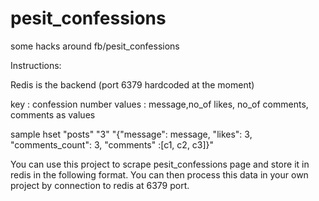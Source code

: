 pesit_confessions
=================

some hacks around fb/pesit_confessions

Instructions:

Redis is the backend (port 6379 hardcoded at the moment)

key    : confession number
values : message,no_of likes, no_of comments, comments as values

sample
hset "posts" "3" "{\"message\": message, \"likes\": 3, \"comments_count\": 3, \"comments\" :[c1, c2, c3]}"

You can use this project to scrape pesit_confessions page and store it in redis
in the following format. You can then process this data in your own project by
connection to redis at 6379 port.
